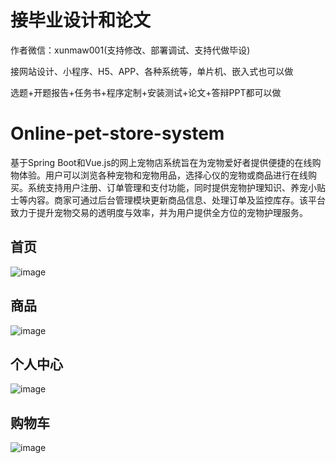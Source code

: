 # 接毕业设计和论文
作者微信：xunmaw001(支持修改、部署调试、支持代做毕设)

接网站设计、小程序、H5、APP、各种系统等，单片机、嵌入式也可以做

选题+开题报告+任务书+程序定制+安装测试+论文+答辩PPT都可以做
# Online-pet-store-system
基于Spring Boot和Vue.js的网上宠物店系统旨在为宠物爱好者提供便捷的在线购物体验。用户可以浏览各种宠物和宠物用品，选择心仪的宠物或商品进行在线购买。系统支持用户注册、订单管理和支付功能，同时提供宠物护理知识、养宠小贴士等内容。商家可通过后台管理模块更新商品信息、处理订单及监控库存。该平台致力于提升宠物交易的透明度与效率，并为用户提供全方位的宠物护理服务。
## 首页
![image](https://github.com/user-attachments/assets/a92b6356-daaf-451e-815d-98b150528c24)
## 商品
![image](https://github.com/user-attachments/assets/2e882265-1c86-4440-81c9-415015d1c2c1)
## 个人中心
![image](https://github.com/user-attachments/assets/9c8d9bc1-5d45-48fe-b6a7-5e7b10a852c8)
## 购物车
![image](https://github.com/user-attachments/assets/16e58ea4-9cb2-447a-91cc-c52a9c14a4df)
